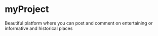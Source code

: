 # myProject
Beautiful platform where you can post and comment on entertaining or informative and historical places
